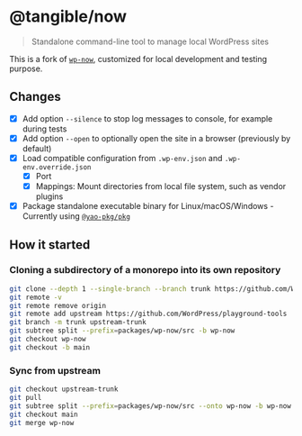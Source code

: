 # @tangible/now

> Standalone command-line tool to manage local WordPress sites

This is a fork of [`wp-now`](https://github.com/WordPress/playground-tools/tree/trunk/packages/wp-now), customized for local development and testing purpose.

## Changes

- [x] Add option `--silence` to stop log messages to console, for example during tests
- [x] Add option `--open` to optionally open the site in a browser (previously by default)
- [x] Load compatible configuration from `.wp-env.json` and `.wp-env.override.json`
  - [x] Port
  - [x] Mappings: Mount directories from local file system, such as vendor plugins
- [x] Package standalone executable binary for Linux/macOS/Windows - Currently using [`@yao-pkg/pkg`](https://github.com/yao-pkg/pkg/)

## How it started

### Cloning a subdirectory of a monorepo into its own repository

```sh
git clone --depth 1 --single-branch --branch trunk https://github.com/WordPress/playground-tools now
git remote -v
git remote remove origin
git remote add upstream https://github.com/WordPress/playground-tools
git branch -m trunk upstream-trunk
git subtree split --prefix=packages/wp-now/src -b wp-now
git checkout wp-now
git checkout -b main
```

### Sync from upstream

```sh
git checkout upstream-trunk
git pull
git subtree split --prefix=packages/wp-now/src --onto wp-now -b wp-now
git checkout main
git merge wp-now
```
